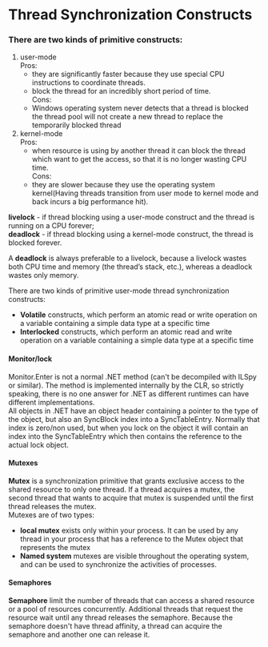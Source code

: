 # Thread Synchronization Constructs

### There are two kinds of primitive constructs:
1. user-mode      
   Pros:
   - they are significantly faster because they use special CPU instructions to coordinate threads.
   - block the thread for an incredibly short period of time.     
   Cons:
   - Windows operating system never detects that a thread is blocked the thread pool will not create a new thread to replace the temporarily blocked thread
2. kernel-mode    
   Pros:
   - when resource is using by another thread it can block the thread which want to get the access, so that it is no longer wasting CPU time.      
   Cons:
   - they are slower because they use the operating system kernel(Having threads transition from user mode to kernel mode and back incurs a big performance hit).
   
**livelock** - if thread blocking using a user-mode construct and the thread is running on a CPU forever;    
**deadlock** - if thread blocking using a kernel-mode construct, the thread is blocked forever.

A **deadlock** is always preferable to a livelock, because a livelock wastes both CPU time and memory (the thread’s stack, etc.), whereas a
deadlock wastes only memory.

There are two kinds of primitive user-mode thread synchronization constructs:
- **Volatile** constructs, which perform an atomic read or write operation on a variable containing a simple data type at a specific time
- **Interlocked** constructs, which perform an atomic read and write operation on a variable containing a simple data type at a specific time

#### Monitor/lock
Monitor.Enter is not a normal .NET method (can't be decompiled with ILSpy or similar). The method is implemented internally by the CLR, so strictly speaking, there is no one answer for .NET as different runtimes can have different implementations.     
All objects in .NET have an object header containing a pointer to the type of the object, but also an SyncBlock index into a SyncTableEntry. Normally that index is zero/non used, but when you lock on the object it will contain an index into the SyncTableEntry which then contains the reference to the actual lock object.

#### Mutexes
**Mutex** is a synchronization primitive that grants exclusive access to the shared resource to only one thread. If a thread acquires a mutex, the second thread that wants to acquire that mutex is suspended until the first thread releases the mutex.      
Mutexes are of two types: 
* **local mutex** exists only within your process. It can be used by any thread in your process that has a reference to the Mutex object that represents the mutex
* **Named system** mutexes are visible throughout the operating system, and can be used to synchronize the activities of processes.

#### Semaphores
**Semaphore** limit the number of threads that can access a shared resource or a pool of resources concurrently. Additional threads that request the resource wait until any thread releases the semaphore. Because the semaphore doesn't have thread affinity, a thread can acquire the semaphore and another one can release it.
